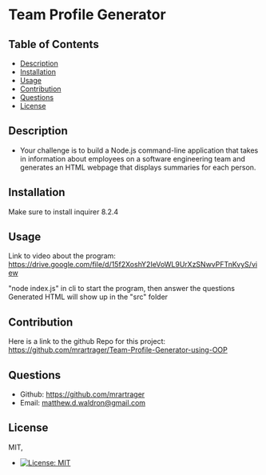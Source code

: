 # Team Profile Generator

  ## Table of Contents 
  - [Description](#description)
  - [Installation](#installation)
  - [Usage](#usage)
  - [Contribution](#contribution)
  - [Questions](#questions)
  - [License](#license) 

  ## Description
  - Your challenge is to build a Node.js command-line application that takes in information about employees on a software engineering team and generates an HTML webpage that displays summaries for each person.

  ## Installation 
  Make sure to install inquirer 8.2.4

  ## Usage 
  Link to video about the program: https://drive.google.com/file/d/15f2XoshY2IeVoWL9UrXzSNwvPFTnKvyS/view

  
  "node index.js" in cli to start the program, then answer the questions
  Generated HTML will show up in the "src" folder

  ## Contribution 

  Here is a link to the github Repo for this project: 
  https://github.com/mrartrager/Team-Profile-Generator-using-OOP

  ## Questions 
  - Github: https://github.com/mrartrager
  - Email: matthew.d.waldron@gmail.com

  ## License
  MIT, 
  - [![License: MIT](https://img.shields.io/badge/License-MIT-yellow.svg)](https://opensource.org/licenses/MIT)